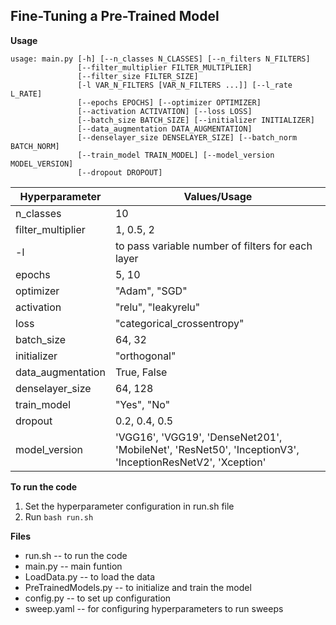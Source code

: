 <h2>Fine-Tuning a Pre-Trained Model</h2>


**Usage**

```
usage: main.py [-h] [--n_classes N_CLASSES] [--n_filters N_FILTERS]
               [--filter_multiplier FILTER_MULTIPLIER]
               [--filter_size FILTER_SIZE]
               [-l VAR_N_FILTERS [VAR_N_FILTERS ...]] [--l_rate L_RATE]
               [--epochs EPOCHS] [--optimizer OPTIMIZER]
               [--activation ACTIVATION] [--loss LOSS]
               [--batch_size BATCH_SIZE] [--initializer INITIALIZER]
               [--data_augmentation DATA_AUGMENTATION]
               [--denselayer_size DENSELAYER_SIZE] [--batch_norm BATCH_NORM]
               [--train_model TRAIN_MODEL] [--model_version MODEL_VERSION]
               [--dropout DROPOUT]

```

Hyperparameter | Values/Usage
-------------------- | --------------------
n_classes | 10
filter_multiplier | 1, 0.5, 2
-l | to pass variable number of filters for each layer
epochs | 5, 10
optimizer | "Adam", "SGD"
activation | "relu", "leakyrelu"
loss | "categorical_crossentropy"
batch_size | 64, 32
initializer | "orthogonal"
data_augmentation | True, False
denselayer_size | 64, 128
train_model | "Yes", "No"
dropout | 0.2, 0.4, 0.5
model_version | 'VGG16', 'VGG19', 'DenseNet201', 'MobileNet', 'ResNet50', 'InceptionV3', 'InceptionResNetV2', 'Xception'


**To run the code**

1. Set the hyperparameter configuration in run.sh file
2. Run `bash run.sh`

**Files**

* run.sh -- to run the code
* main.py -- main funtion
* LoadData.py -- to load the data
* PreTrainedModels.py -- to initialize and train the model
* config.py -- to set up configuration
* sweep.yaml -- for configuring hyperparameters to run sweeps
